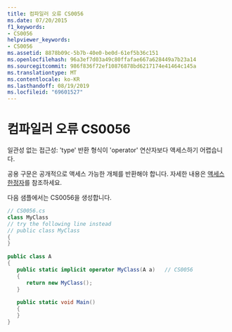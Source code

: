 ```yaml
---
title: 컴파일러 오류 CS0056
ms.date: 07/20/2015
f1_keywords:
- CS0056
helpviewer_keywords:
- CS0056
ms.assetid: 8878b09c-5b7b-40e0-be0d-61ef5b36c151
ms.openlocfilehash: 96a3ef7d03a49c80ffafae667a628449a7b23a14
ms.sourcegitcommit: 986f836f72ef10876878bd6217174e41464c145a
ms.translationtype: MT
ms.contentlocale: ko-KR
ms.lasthandoff: 08/19/2019
ms.locfileid: "69601527"
---
```

# <a name="compiler-error-cs0056"></a>컴파일러 오류 CS0056
일관성 없는 접근성: 'type' 반환 형식이 'operator' 연산자보다 액세스하기 어렵습니다.  
  
 공용 구문은 공개적으로 액세스 가능한 개체를 반환해야 합니다. 자세한 내용은 [액세스 한정자](../programming-guide/classes-and-structs/access-modifiers.md)를 참조하세요.  
  
 다음 샘플에서는 CS0056을 생성합니다.  
  
```csharp  
// CS0056.cs  
class MyClass  
// try the following line instead  
// public class MyClass  
{  
}  
  
public class A  
{  
   public static implicit operator MyClass(A a)   // CS0056  
   {  
      return new MyClass();  
   }  
  
   public static void Main()  
   {  
   }  
}  
```

